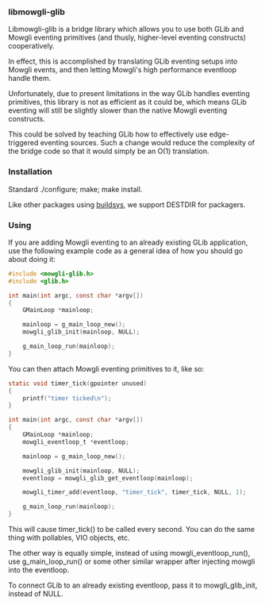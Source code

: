 ### libmowgli-glib

Libmowgli-glib is a bridge library which allows you to use both GLib and Mowgli
eventing primitives (and thusly, higher-level eventing constructs) cooperatively.

In effect, this is accomplished by translating GLib eventing setups into Mowgli
events, and then letting Mowgli's high performance eventloop handle them.

Unfortunately, due to present limitations in the way GLib handles eventing primitives,
this library is not as efficient as it could be, which means GLib eventing will
still be slightly slower than the native Mowgli eventing constructs.

This could be solved by teaching GLib how to effectively use edge-triggered
eventing sources.  Such a change would reduce the complexity of the bridge code
so that it would simply be an O(1) translation.

### Installation

Standard ./configure; make; make install.

Like other packages using [buildsys](http://github.com/Midar/buildsys), we support
DESTDIR for packagers.

### Using

If you are adding Mowgli eventing to an already existing GLib application, use the
following example code as a general idea of how you should go about doing it:

```C
#include <mowgli-glib.h>
#include <glib.h>

int main(int argc, const char *argv[])
{
	GMainLoop *mainloop;

	mainloop = g_main_loop_new();
	mowgli_glib_init(mainloop, NULL);

	g_main_loop_run(mainloop);
}
```

You can then attach Mowgli eventing primitives to it, like so:

```C
static void timer_tick(gpointer unused)
{
	printf("timer ticked\n");
}

int main(int argc, const char *argv[])
{
	GMainLoop *mainloop;
	mowgli_eventloop_t *eventloop;

	mainloop = g_main_loop_new();

	mowgli_glib_init(mainloop, NULL);
	eventloop = mowgli_glib_get_eventloop(mainloop);

	mowgli_timer_add(eventloop, "timer_tick", timer_tick, NULL, 1);

	g_main_loop_run(mainloop);
}
```

This will cause timer_tick() to be called every second.  You can do the same thing
with pollables, VIO objects, etc.

The other way is equally simple, instead of using mowgli_eventloop_run(), use
g_main_loop_run() or some other similar wrapper after injecting mowgli into the
eventloop.

To connect GLib to an already existing eventloop, pass it to mowgli_glib_init, instead
of NULL.
